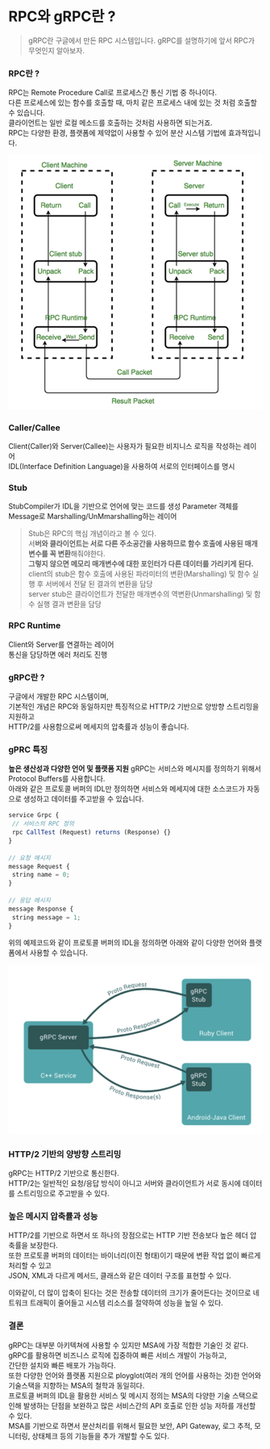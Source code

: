 # RPC와 gRPC란 ?
> gRPC란 구글에서 만든 RPC 시스템입니다. gRPC를 설명하기에 앞서 RPC가 무엇인지 알아보자.

### RPC란 ?
RPC는 Remote Procedure Call로 프로세스간 통신 기법 중 하나이다.  
다른 프로세스에 있는 함수를 호출할 때, 마치 같은 프로세스 내에 있는 것 처럼 호출할 수 있습니다.  
클라이언트는 일반 로컬 메소드를 호출하는 것처럼 사용하면 되는거죠.  
RPC는 다양한 환경, 플랫폼에 제약없이 사용할 수 있어 분산 시스템 기법에 효과적입니다.  

![](../img/RPC.png)

### Caller/Callee
Client(Caller)와 Server(Callee)는 사용자가 필요한 비지니스 로직을 작성하는 레이어  
IDL(Interface Definition Language)을 사용하여 서로의 인터페이스를 명시

### Stub
StubCompiler가 IDL을 기반으로 언어에 맞는 코드를 생성
Parameter 객체를 Message로 Marshalling/UnMmarshalling하는 레이어
> Stub은 RPC의 핵심 개념이라고 볼 수 있다.  
> 서**버와 클라이언트는 서로 다른 주소공간을 사용하므로 함수 호출에 사용된 매개변수를 꼭 변환**해줘야한다.  
> **그렇지 않으면 메모리 매개변수에 대한 포인터가 다른 데이터를 가리키게 된다.**  
> client의 stub은 함수 호출에 사용된 파라미터의 변환(Marshalling) 및 함수 실행 후 서버에서 전달 된 결과의 변환을 담당  
> server stub은 클라이언트가 전달한 매개변수의 역변환(Unmarshalling) 및 함수 실행 결과 변환을 담당

### RPC Runtime
Client와 Server를 연결하는 레이어  
통신을 담당하면 에러 처리도 진행

### gRPC란 ?
구글에서 개발한 RPC 시스템이며,  
기본적인 개념은 RPC와 동일하지만 특징적으로 HTTP/2 기반으로 양방향 스트리밍을 지원하고   
HTTP/2를 사용함으로써 메세지의 압축률과 성능이 좋습니다.  

### gPRC 특징
**높은 생산성과 다양한 언어 및 플랫폼 지원**
gRPC는 서비스와 메시지를 정의하기 위해서 Protocol Buffers를 사용합니다.  
아래와 같은 프로토콜 버퍼의 IDL만 정의하면 서비스와 메세지에 대한 소스코드가 자동으로 생성하고 데이터를 주고받을 수 있습니다.

```js
service Grpc {
 // 서비스의 RPC 정의
 rpc CallTest (Request) returns (Response) {}
}

// 요청 메시지
message Request {
 string name = 0;
}

// 응답 메시지
message Response {
 string message = 1;
}
```

위의 예제코드와 같이 프로토콜 버퍼의 IDL을 정의하면 아래와 같이 다양한 언어와 플랫폼에서 사용할 수 있습니다.

![](../img/grpc.png)

### HTTP/2 기반의 양방향 스트리밍
gRPC는 HTTP/2 기반으로 통신한다.  
HTTP/2는 일반적인 요청/응답 방식이 아니고 서버와 클라이언트가 서로 동시에 데이터를 스트리밍으로 주고받을 수 있다.

### 높은 메시지 압축률과 성능
HTTP/2를 기반으로 하면서 또 하나의 장점으로는 HTTP 기반 전송보다 높은 헤더 압축률을 보장한다.  
또한 프로토콜 버퍼의 데이터는 바이너리(이진 형태)이기 때문에 변환 작업 없이 빠르게 처리할 수 있고  
JSON, XML과 다르게 메서드, 클래스와 같은 데이터 구조를 표현할 수 있다.  

이와같이, 더 많이 압축이 된다는 것은 전송할 데이터의 크기가 줄어든다는 것이므로 네트워크 트래픽이 줄어들고 시스템 리소스를 절약하여 성능을 높일 수 있다.

### 결론
gRPC는 대부분 아키텍쳐에 사용할 수 있지만 MSA에 가장 적합한 기술인 것 같다.  
gRPC를 활용하면 비즈니스 로직에 집중하여 빠른 서비스 개발이 가능하고,  
간단한 설치와 빠른 배포가 가능하다.  
또한 다양한 언어와 플랫폼 지원으로 ployglot(여러 개의 언어를 사용하는 것)한 언어와 기술스택을 지향하는 MSA의 철학과 동일히다.  
프로토클 버퍼의 IDL을 활용한 서비스 및 메시지 정의는 MSA의 다양한 기술 스택으로 인해 발생하는 단점을 보완하고 많은 서비스간의 API 호출로 인한 성능 저하를 개선할 수 있다.  
MSA를 기반으로 하면서 분산처리를 위해서 필요한 보안, API Gateway, 로그 추적, 모니터링, 상태체크 등의 기능들을 추가 개발할 수도 있다.  